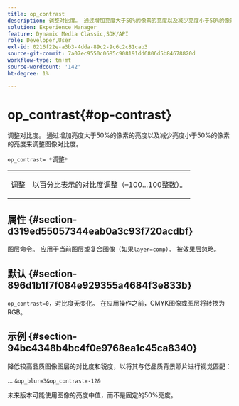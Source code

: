```yaml
---
title: op_contrast
description: 调整对比度。 通过增加亮度大于50%的像素的亮度以及减少亮度小于50%的像素的亮度来调整图像对比度。
solution: Experience Manager
feature: Dynamic Media Classic,SDK/API
role: Developer,User
exl-id: 0216f22e-a3b3-4dda-89c2-9c6c2c81cab3
source-git-commit: 7a07ec9550c0685c908191dd6806d5b84678820d
workflow-type: tm+mt
source-wordcount: '142'
ht-degree: 1%

---
```


# op_contrast{#op-contrast}

调整对比度。 通过增加亮度大于50%的像素的亮度以及减少亮度小于50%的像素的亮度来调整图像对比度。

`op_contrast= *`调整`*`

<table id="simpletable_8246802C74424A68A7A2EA5B50A89D42"> 
 <tr class="strow"> 
  <td class="stentry"> <p><span class="varname">调整</span> </p> </td> 
  <td class="stentry"> <p>以百分比表示的对比度调整（–100...100整数）。 </p></td> 
 </tr> 
</table>

## 属性 {#section-d319ed55057344eab0a3c93f720acdbf}

图层命令。 应用于当前图层或复合图像（如果`layer=comp`）。 被效果层忽略。

## 默认 {#section-896d1b1f7f084e929355a4684f3e833b}

`op_contrast=0`，对比度无变化。 在应用操作之前，CMYK图像或图层将转换为RGB。

## 示例 {#section-94bc4348b4bc4f0e9768ea1c45ca8340}

降低较高品质图像图层的对比度和锐度，以将其与低品质背景照片进行视觉匹配：

... `&op_blur=3&op_contrast=-12&`

未来版本可能使用图像的亮度中值，而不是固定的50%亮度。
